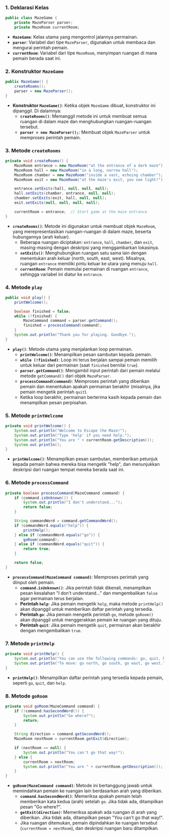 ### 1. **Deklarasi Kelas**
```java
public class MazeGame {
    private MazeParser parser;
    private MazeRoom currentRoom;
```
- **`MazeGame`**: Kelas utama yang mengontrol jalannya permainan.
- **`parser`**: Variabel dari tipe `MazeParser`, digunakan untuk membaca dan mengurai perintah pemain.
- **`currentRoom`**: Variabel dari tipe `MazeRoom`, menyimpan ruangan di mana pemain berada saat ini.

### 2. **Konstruktor `MazeGame`**
```java
public MazeGame() {
    createRooms();
    parser = new MazeParser();
}
```
- **Konstruktor `MazeGame()`**: Ketika objek `MazeGame` dibuat, konstruktor ini dipanggil. Di dalamnya:
  - **`createRooms()`**: Memanggil metode ini untuk membuat semua ruangan di dalam maze dan menghubungkan ruangan-ruangan tersebut.
  - **`parser = new MazeParser();`**: Membuat objek `MazeParser` untuk memproses perintah pemain.

### 3. **Metode `createRooms`**
```java
private void createRooms() {
    MazeRoom entrance = new MazeRoom("at the entrance of a dark maze");
    MazeRoom hall = new MazeRoom("in a long, narrow hall");
    MazeRoom chamber = new MazeRoom("inside a vast, echoing chamber");
    MazeRoom exit = new MazeRoom("at the maze's exit, you see light!");

    entrance.setExits(hall, null, null, null);
    hall.setExits(chamber, entrance, null, null);
    chamber.setExits(exit, hall, null, null);
    exit.setExits(null, null, null, null);

    currentRoom = entrance;  // Start game at the maze entrance
}
```
- **`createRooms()`**: Metode ini digunakan untuk membuat objek `MazeRoom`, yang merepresentasikan ruangan-ruangan di dalam maze, beserta hubungannya (arah keluar).
  - Beberapa ruangan diciptakan: `entrance`, `hall`, `chamber`, dan `exit`, masing-masing dengan deskripsi yang menggambarkan lokasinya.
  - **`setExits()`**: Menghubungkan ruangan satu sama lain dengan menentukan arah keluar (north, south, east, west). Misalnya, ruangan `entrance` memiliki pintu keluar ke utara yang menuju `hall`.
  - **`currentRoom`**: Pemain memulai permainan di ruangan `entrance`, sehingga variabel ini diatur ke `entrance`.

### 4. **Metode `play`**
```java
public void play() {
    printWelcome();

    boolean finished = false;
    while (!finished) {
        MazeCommand command = parser.getCommand();
        finished = processCommand(command);
    }
    System.out.println("Thank you for playing. Goodbye.");
}
```
- **`play()`**: Metode utama yang menjalankan loop permainan. 
  - **`printWelcome()`**: Menampilkan pesan sambutan kepada pemain.
  - **`while (!finished)`**: Loop ini terus berjalan sampai pemain memilih untuk keluar dari permainan (saat `finished` bernilai `true`).
  - **`parser.getCommand()`**: Mengambil input perintah dari pemain melalui metode `getCommand()` dari objek `MazeParser`.
  - **`processCommand(command)`**: Memproses perintah yang diberikan pemain dan menentukan apakah permainan berakhir (misalnya, jika pemain mengetik perintah `quit`).
  - Ketika loop berakhir, permainan berterima kasih kepada pemain dan menampilkan pesan perpisahan.

### 5. **Metode `printWelcome`**
```java
private void printWelcome() {
    System.out.println("Welcome to Escape the Maze!");
    System.out.println("Type 'help' if you need help.");
    System.out.println("You are " + currentRoom.getDescription());
    System.out.println();
}
```
- **`printWelcome()`**: Menampilkan pesan sambutan, memberikan petunjuk kepada pemain bahwa mereka bisa mengetik "help", dan menunjukkan deskripsi dari ruangan tempat mereka berada saat ini.

### 6. **Metode `processCommand`**
```java
private boolean processCommand(MazeCommand command) {
    if (command.isUnknown()) {
        System.out.println("I don't understand...");
        return false;
    }

    String commandWord = command.getCommandWord();
    if (commandWord.equals("help")) {
        printHelp();
    } else if (commandWord.equals("go")) {
        goRoom(command);
    } else if (commandWord.equals("quit")) {
        return true;
    }

    return false;
}
```
- **`processCommand(MazeCommand command)`**: Memproses perintah yang diinput oleh pemain.
  - **`command.isUnknown()`**: Jika perintah tidak dikenali, menampilkan pesan kesalahan "I don't understand..." dan mengembalikan `false` agar permainan terus berjalan.
  - **Perintah `help`**: Jika pemain mengetik `help`, maka metode `printHelp()` akan dipanggil untuk memberikan daftar perintah yang tersedia.
  - **Perintah `go`**: Jika pemain mengetik perintah `go`, metode `goRoom()` akan dipanggil untuk menggerakkan pemain ke ruangan yang dituju.
  - **Perintah `quit`**: Jika pemain mengetik `quit`, permainan akan berakhir dengan mengembalikan `true`.

### 7. **Metode `printHelp`**
```java
private void printHelp() {
    System.out.println("You can use the following commands: go, quit, help");
    System.out.println("To move: go north, go south, go east, go west.");
}
```
- **`printHelp()`**: Menampilkan daftar perintah yang tersedia kepada pemain, seperti `go`, `quit`, dan `help`.

### 8. **Metode `goRoom`**
```java
private void goRoom(MazeCommand command) {
    if (!command.hasSecondWord()) {
        System.out.println("Go where?");
        return;
    }

    String direction = command.getSecondWord();
    MazeRoom nextRoom = currentRoom.getExit(direction);

    if (nextRoom == null) {
        System.out.println("You can't go that way!");
    } else {
        currentRoom = nextRoom;
        System.out.println("You are " + currentRoom.getDescription());
    }
}
```
- **`goRoom(MazeCommand command)`**: Metode ini bertanggung jawab untuk memindahkan pemain ke ruangan lain berdasarkan arah yang diberikan.
  - **`command.hasSecondWord()`**: Memeriksa apakah pemain telah memberikan kata kedua (arah) setelah `go`. Jika tidak ada, ditampilkan pesan "Go where?".
  - **`getExit(direction)`**: Memeriksa apakah ada ruangan di arah yang diberikan. Jika tidak ada, ditampilkan pesan "You can't go that way!".
  - Jika ruangan ditemukan, pemain dipindahkan ke ruangan tersebut (`currentRoom = nextRoom`), dan deskripsi ruangan baru ditampilkan.
